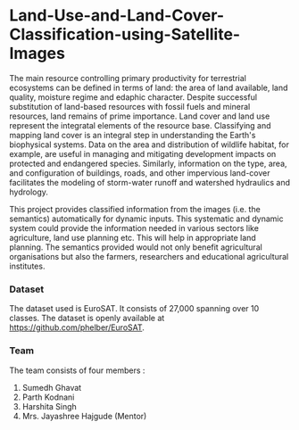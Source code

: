 # Land-Use-and-Land-Cover-Classification-using-Satellite-Images
The main resource controlling primary productivity for terrestrial ecosystems can be defined in terms of land: the area of land available, land quality, moisture regime and edaphic character. Despite successful substitution of land-based resources with fossil fuels and mineral resources, land remains of prime importance. Land cover and land use represent the integratal elements of the resource base. Classifying and mapping land cover is an integral step in understanding the Earth's biophysical systems. Data on the area and distribution of wildlife habitat, for example, are useful in managing and mitigating development impacts on protected and endangered species. Similarly, information on the type, area, and configuration of buildings, roads, and other impervious land-cover facilitates the modeling of storm-water runoff and watershed hydraulics and hydrology.

This project provides classified information from the images (i.e. the semantics) automatically for dynamic inputs. This systematic and dynamic system could provide the information needed in various sectors like agriculture, land use planning etc. This will help in appropriate land planning. The semantics provided would not only benefit agricultural organisations but also the farmers, researchers and educational agricultural institutes. 

### Dataset
The dataset used is EuroSAT. It consists of 27,000 spanning over 10 classes. The dataset is openly available at <a>https://github.com/phelber/EuroSAT</a>.

### Team
The team consists of four members :
1. Sumedh Ghavat
2. Parth Kodnani
3. Harshita Singh
4. Mrs. Jayashree Hajgude (Mentor)

